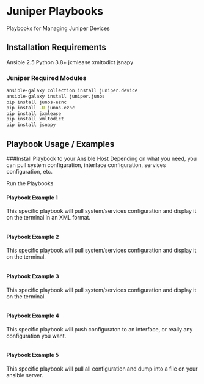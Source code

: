 
# Juniper Playbooks
Playbooks for Managing Juniper Devices

## Installation Requirements

Ansible 2.5
Python 3.8+
jxmlease
xmltodict
jsnapy

### Juniper Required Modules

```bash
ansible-galaxy collection install juniper.device
ansible-galaxy install juniper.junos
pip install junos-eznc
pip install -U junos-eznc
pip install jxmlease
pip install xmltodict
pip install jsnapy
```

## Playbook Usage / Examples

###Install Playbook to your Ansible Host
Depending on what you need, you can pull system configuration, interface configuration, services configuration, etc.

Run the Playbooks

#### Playbook Example 1
This specific playbook will pull system/services configuration and display it on the terminal in an XML format.

```bash

```

#### Playbook Example 2
This specific playbook will pull system/services configuration and display it on the terminal.

```bash

```

#### Playbook Example 3
This specific playbook will pull system/services configuration and display it on the terminal.

```bash

```

#### Playbook Example 4
This specific playbook will push configuraton to an interface, or really any configuration you want.

```bash

```

#### Playbook Example 5
This specific playbook will pull all configuration and dump into a file on your ansible server.

```bash

```

